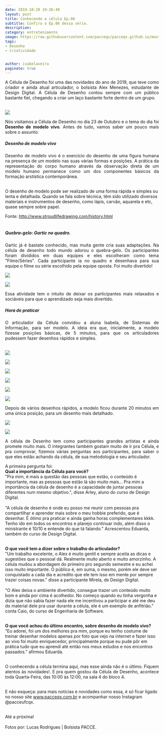 ```yaml
---
date: 2019-10-28 19:26:40
layout: post
title: Conhecendo a célula Ep.06
subtitle: Confira o Ep.06 dessa série.
description: 
category: entretenimento
image: https://raw.githubusercontent.com/pacceqx/pacceqx.github.io/master/assets/pic/2019-10-28/capa.png
tags:
- Desenho
- Criatividade


author: isabelaveira
paginate: true
---
```

<p style="text-align: justify">
A Célula de Desenho foi uma das novidades do ano de 2019, que teve como criador e ainda atual articulador, o bolsista Alex Menezes, estudante de Design Digital. A Célula de Desenho contou sempre com um público bastante fiel, chegando a criar um laço bastante forte dentro de um grupo.<br><br>
</p>

![](https://raw.githubusercontent.com/pacceqx/pacceqx.github.io/master/assets/pic/2019-10-28/img1.png)

<p style="text-align: justify">
Nós visitamos a Célula de Desenho no dia 23 de Outubro e o tema do dia foi <b>Desenho de modelo vivo</b>. Antes de tudo, vamos saber um pouco mais sobre o assunto:<br>
</p>

##### Desenho de modelo vivo <br>
<p style="text-align: justify">
Desenho de modelo vivo é o exercício do desenho de uma figura humana na presença de um modelo nas suas várias formas e posições. A prática da representação do corpo humano através da observação direta de um modelo humano permanece como um dos componentes básicos da formação arstística contemporânea.<br><br>

O desenho de modelo pode ser realizado de uma forma rápida e simples ou lenta e detalhada. Quando se fala sobre técnica, têm sido utilizado diversos materiais e instrumentos de desenho, como lápis, carvão, aquarela e etc, quase sempre sobre papel.<br>

Fonte: http://www.stroudlifedrawing.com/history.html <br><br>

</p>

##### Quebra-gelo: Gartic no quadro.<br>
<p style="text-align: justify">
Gartic já é bastate conhecido, mas muita gente cria suas adaptações. Na célula de desenho todo mundo adorou o quebra-gelo. Os participantes foram divididos em duas equipes e eles escolheram como tema "Filme/Séries". Cada participante ia no quadro e desenhava para sua equipe o filme ou série escolhido pela equipe oposta. Foi muito divertido!<br>
</p>

![](https://raw.githubusercontent.com/pacceqx/pacceqx.github.io/master/assets/pic/2019-10-28/img2.png)

![](https://raw.githubusercontent.com/pacceqx/pacceqx.github.io/master/assets/pic/2019-10-28/img3.png)


<p style="text-align: justify">
Essa atividade tem o intuito de deixar os participantes mais relaxados e sociáveis para que o aprendizado seja mais divertido.<br>
</p>

##### Hora de praticar <br>
<p style="text-align: justify">
O articulador da Célula convidou a aluna Isabela, de Sistemas de Informação, para ser modelo. A ideia era que, inicialmente, a modelo fizesse posições básicas, de 5 minutos, para que os articuladores pudessem fazer desenhos rápidos e simples.<br> <br>
</p>

![](https://raw.githubusercontent.com/pacceqx/pacceqx.github.io/master/assets/pic/2019-10-28/img4.png)

![](https://raw.githubusercontent.com/pacceqx/pacceqx.github.io/master/assets/pic/2019-10-28/img5.png)

![](https://raw.githubusercontent.com/pacceqx/pacceqx.github.io/master/assets/pic/2019-10-28/img6.png)

![](https://raw.githubusercontent.com/pacceqx/pacceqx.github.io/master/assets/pic/2019-10-28/img7.png)

![](https://raw.githubusercontent.com/pacceqx/pacceqx.github.io/master/assets/pic/2019-10-28/img8.png)

![](https://raw.githubusercontent.com/pacceqx/pacceqx.github.io/master/assets/pic/2019-10-28/img9.png)

<p style="text-align: justify">
Depois de vários desenhos rápidos, a modelo ficou durante 20 minutos em uma única posição, para um desenho mais detalhado.<br>
</p>

![](https://raw.githubusercontent.com/pacceqx/pacceqx.github.io/master/assets/pic/2019-10-28/img10.png)

![](https://raw.githubusercontent.com/pacceqx/pacceqx.github.io/master/assets/pic/2019-10-28/img11.png)


<p style="text-align: justify">
A célula de Desenho tem como participantes grandes artistas e ainda promete muito mais. O integrantes também gostam muito de ir pra Célula, e pra comprovar, fizemos várias perguntas aos participantes, para saber o que eles estão achando da célula, de sua metodologia e seu articulador.<br>

A primeira pergunta foi:<br>
<b>Qual a importância da Célula para você?</b><br>
"Pra mim, é mais a questão das pessoas que estão, o conteúdo é importante, mas as pessoas que estão lá são muito mais... Pra mim a importância da célula de desenho é a capacidade de juntar pessoas diferentes num mesmo objetivo.", disse Arley, aluno do curso de Design Digital.<br><br>
"A célula de desenho é onde eu posso me reunir com pessoas pra compartilhar e aprender mais sobre o meu hobbie preferido, que é desenhar. É ótimo pra praticar e ainda ganha horas complementares kkkk. Tenho ido em todos os encontros e planejo continuar indo, além disso o ministrante é 10/10 e entende do que tá falando." Acrescentou Eduarda, também do curso de Design Digital.<br><br>

<b>O que você tem a dizer sobre o trabalho do articulador?</b><br>
"Um trabalho excelente, o Alex é muito gentil e sempre aceita as dicas e sugestões que o pessoal dá. Realmente muito aberto e muito amorzinho. A célula mudou a abordagem do primeiro pro segundo semestre e eu achei isso muito importante. O público é, em suma, o mesmo, porém ele deve ser conquistado a cada dia e acredito que ele tem isso em mente por sempre trazer coisas novas." disse a participante Mirela, de Design Digital.<br><br>
"O Alex deixa o ambiente divertido, consegue trazer um conteúdo muito bom e ainda por cima é acolhedor. No começo quando eu tinha vergonha e dizia que não sabia fazer nada ele me incentivou a participar e até me deu do material dele pra usar durante a célula, ele é um exemplo de anfitrião." conta Caio, do curso de Engenharia de Software.<br><br>

<b>O que você achou do último encontro, sobre desenho de modelo vivo?</b><br>
"Eu adorei, foi um dos melhores pra mim, porque eu tenho costume de treinar desenhar modelos apenas por foto que vejo na internet e fazer isso ao vivo foi muito enriquecedor, principalmente porque eu pude pôr em prática tudo que eu aprendi até então nos meus estudos e nos encontros passados." afirmou Eduarda.<br><br>
</p>

<p style="text-align: justify">
O conhecendo a célula termina aqui, mas esse ainda não é o último. Fiquem atentos às novidades!. E pra quem gostou da Célula de Desenho, acontece toda Quarta-Feira, das 10:00 às 12:00, na sala 4 do bloco 4.<br><br>

E não esqueça: para mais notícias e novidades como essa, é só ficar ligado no nosso site www.pacceqx.com.br e acompanhar nosso Instagram @pacceufcqx.
<br><br>

Até a próxima!<br><br>
Fotos por: Lucas Rodrigues | Bolsista PACCE.
</p>